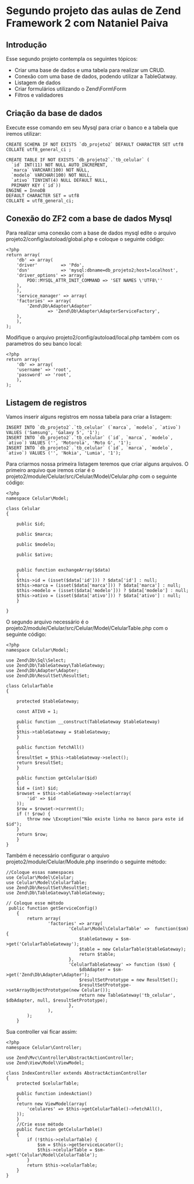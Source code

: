 Segundo projeto das aulas de Zend Framework 2 com Nataniel Paiva
=======================

Introdução
------------

Esse segundo projeto contempla os seguintes tópicos:

* Criar uma base de dados e uma tabela para realizar um CRUD.
* Conexão com uma base de dados, podendo utilizar a TableGatway.
* Listagem de dados
* Criar formulários utilizando o Zend\Form\Form 
* Filtros e validadores



Criação da base de dados
--------------------------

Execute esse comando em seu Mysql para criar o banco e a tabela que iremos utilizar:

	CREATE SCHEMA IF NOT EXISTS `db_projeto2` DEFAULT CHARACTER SET utf8 COLLATE utf8_general_ci ;

	CREATE TABLE IF NOT EXISTS `db_projeto2`.`tb_celular` (
	  `id` INT(11) NOT NULL AUTO_INCREMENT,
	  `marca` VARCHAR(100) NOT NULL,
	  `modelo` VARCHAR(100) NOT NULL,
	  `ativo` TINYINT(4) NULL DEFAULT NULL,
	  PRIMARY KEY (`id`))
	ENGINE = InnoDB
	DEFAULT CHARACTER SET = utf8
	COLLATE = utf8_general_ci;

Conexão do ZF2 com a base de dados Mysql
------------------------------------------

Para realizar uma conexão com a base de dados mysql edite o arquivo projeto2/config/autoload/global.php e coloque o seguinte código:
	
	<?php
	return array(
	    'db' => array(
		'driver'         => 'Pdo',
		'dsn'            => 'mysql:dbname=db_projeto2;host=localhost',
		'driver_options' => array(
		    PDO::MYSQL_ATTR_INIT_COMMAND => 'SET NAMES \'UTF8\''
		),
	    ),
	    'service_manager' => array(
		'factories' => array(
		    'Zend\Db\Adapter\Adapter'
		            => 'Zend\Db\Adapter\AdapterServiceFactory',
		),
	    ),
	);

Modifique o arquivo projeto2/config/autoload/local.php também com os parametros do seu banco local:

	<?php
	return array(
	    'db' => array(
		'username' => 'root',
		'password' => 'root',
	    ),
	);

Listagem de registros
------------------------------------------

Vamos inserir alguns registros em nossa tabela para criar a listagem:

	INSERT INTO `db_projeto2`.`tb_celular` (`marca`, `modelo`, `ativo`) VALUES ('Samsung', 'Galaxy 5', '1');
	INSERT INTO `db_projeto2`.`tb_celular` (`id`, `marca`, `modelo`, `ativo`) VALUES ('', 'Motorola', 'Moto G', '1');
	INSERT INTO `db_projeto2`.`tb_celular` (`id`, `marca`, `modelo`, `ativo`) VALUES ('', 'Nokia', 'Lumia', '1');


Para criarmos nossa primeira listagem teremos que criar alguns arquivos.
O primeiro arquivo que iremos criar é o projeto2/module/Celular/src/Celular/Model/Celular.php com o seguinte código:

	<?php
	namespace Celular\Model;

	class Celular
	{

	    public $id;

	    public $marca;

	    public $modelo;

	    public $ativo;


	    public function exchangeArray($data)
	    {
		$this->id = (isset($data['id'])) ? $data['id'] : null;
		$this->marca = (isset($data['marca'])) ? $data['marca'] : null;
		$this->modelo = (isset($data['modelo'])) ? $data['modelo'] : null;
		$this->ativo = (isset($data['ativo'])) ? $data['ativo'] : null;
	    }

	}

O segundo arquivo necessário é o projeto2/module/Celular/src/Celular/Model/CelularTable.php com o seguinte código:

	<?php
	namespace Celular\Model;

	use Zend\Db\Sql\Select;
	use Zend\Db\TableGateway\TableGateway;
	use Zend\Db\Adapter\Adapter;
	use Zend\Db\ResultSet\ResultSet;

	class CelularTable
	{

	    protected $tableGateway;

	    const ATIVO = 1;

	    public function __construct(TableGateway $tableGateway)
	    {
		$this->tableGateway = $tableGateway;
	    }

	    public function fetchAll()
	    {
		$resultSet = $this->tableGateway->select();
		return $resultSet;
	    }

	    public function getCelular($id)
	    {
		$id = (int) $id;
		$rowset = $this->tableGateway->select(array(
		    'id' => $id
		));
		$row = $rowset->current();
		if (! $row) {
		    throw new \Exception("Não existe linha no banco para este id $id");
		}
		return $row;
	    }
	}

Também é necessário configurar o arquivo projeto2/module/Celular/Module.php inserindo o seguinte método:

	//Coloque essas namespaces
	use Celular\Model\Celular;
	use Celular\Model\CelularTable;
	use Zend\Db\ResultSet\ResultSet;
	use Zend\Db\TableGateway\TableGateway;

	// Coloque esse método
	 public function getServiceConfig()
	    {
	    	return array(
	    			'factories' => array(
	    					'Celular\Model\CelularTable' =>  function($sm) {
	    						$tableGateway = $sm->get('CelularTableGateway');
	    						$table = new CelularTable($tableGateway);
	    						return $table;
	    					},
	    					'CelularTableGateway' => function ($sm) {
	    						$dbAdapter = $sm->get('Zend\Db\Adapter\Adapter');
	    						$resultSetPrototype = new ResultSet();
	    						$resultSetPrototype->setArrayObjectPrototype(new Celular());
	    						return new TableGateway('tb_celular', $dbAdapter, null, $resultSetPrototype);
	    					},
	    			),
	    	);
	    }


Sua controller vai ficar assim:

	<?php
	namespace Celular\Controller;

	use Zend\Mvc\Controller\AbstractActionController;
	use Zend\View\Model\ViewModel;

	class IndexController extends AbstractActionController
	{
	    protected $celularTable;
	    
	    public function indexAction()
	    {
		return new ViewModel(array(
		    'celulares' => $this->getCelularTable()->fetchAll(),
		));
	    }
	    //Crie esse método
	    public function getCelularTable()
	    {
	    	if (!$this->celularTable) {
	    		$sm = $this->getServiceLocator();
	    		$this->celularTable = $sm->get('Celular\Model\CelularTable');
	    	}
	    	return $this->celularTable;
	    }
	}



















